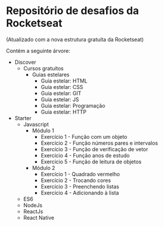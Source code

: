 # Repositório de desafios da Rocketseat

(Atualizado com a nova estrutura gratuíta da Rocketseat)

Contém a seguinte árvore:

- Discover
  - Cursos gratuítos
    - Guias estelares
      - Guia estelar: HTML
      - Guia estelar: CSS
      - Guia estelar: GIT
      - Guia estelar: JS
      - Guia estelar: Programação
      - Guia estelar: HTTP
- Starter
  - Javascript
    - Módulo 1
      - Exercício 1 - Função com um objeto
      - Exercício 2 - Função números pares e intervalos
      - Exercício 3 - Função de verificação de vetor
      - Exercício 4 - Função anos de estudo
      - Exercício 5 - Função de leitura de objetos
    - Módulo 2
      - Exercício 1 - Quadrado vermelho
      - Exercício 2 - Trocando cores
      - Exercício 3 - Preenchendo listas
      - Exercício 4 - Adicionando à lista
  - ES6
  - NodeJs
  - ReactJs
  - React Native
